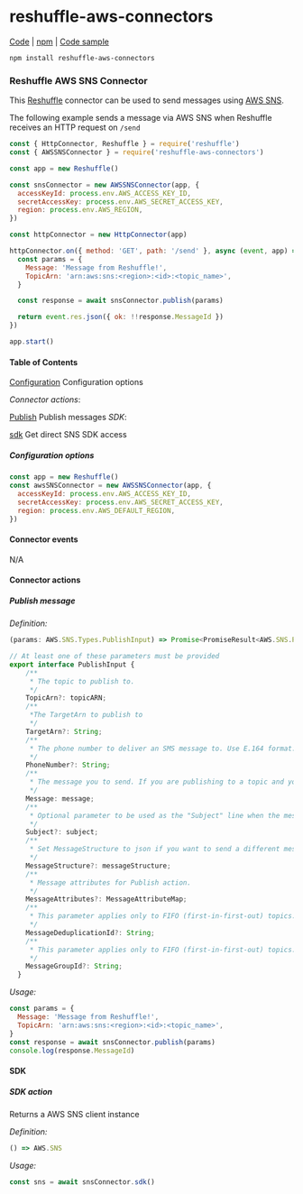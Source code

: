 # reshuffle-aws-connectors

[Code](https://github.com/reshufflehq/reshuffle-aws-connectors) |
[npm](https://www.npmjs.com/package/reshuffle-aws-connectors) |
[Code sample](https://github.com/reshufflehq/reshuffle/blob/master/examples/aws/sns-messages.js)

`npm install reshuffle-aws-connectors`

### Reshuffle AWS SNS Connector

This [Reshuffle](https://github.com/reshufflehq/reshuffle) connector can be used to send messages using
[AWS SNS](https://docs.aws.amazon.com/sns/index.html).

The following example sends a message via AWS SNS when Reshuffle receives an HTTP request on `/send`

```js
const { HttpConnector, Reshuffle } = require('reshuffle')
const { AWSSNSConnector } = require('reshuffle-aws-connectors')

const app = new Reshuffle()

const snsConnector = new AWSSNSConnector(app, {
  accessKeyId: process.env.AWS_ACCESS_KEY_ID,
  secretAccessKey: process.env.AWS_SECRET_ACCESS_KEY,
  region: process.env.AWS_REGION,
})

const httpConnector = new HttpConnector(app)

httpConnector.on({ method: 'GET', path: '/send' }, async (event, app) => {
  const params = {
    Message: 'Message from Reshuffle!',
    TopicArn: 'arn:aws:sns:<region>:<id>:<topic_name>',
  }

  const response = await snsConnector.publish(params)

  return event.res.json({ ok: !!response.MessageId })
})

app.start()
```

#### Table of Contents

[Configuration](#configuration) Configuration options

_Connector actions_:

[Publish](#publish) Publish messages
_SDK_:

[sdk](#sdk) Get direct SNS SDK access

##### <a name="configuration"></a>Configuration options

```js
const app = new Reshuffle()
const awsSNSConnector = new AWSSNSConnector(app, {
  accessKeyId: process.env.AWS_ACCESS_KEY_ID,
  secretAccessKey: process.env.AWS_SECRET_ACCESS_KEY,
  region: process.env.AWS_DEFAULT_REGION,
})
```

#### Connector events
N/A

#### Connector actions

##### <a name="publish"></a>Publish message

_Definition:_

```ts
(params: AWS.SNS.Types.PublishInput) => Promise<PromiseResult<AWS.SNS.PublishResponse, AWS.AWSError>>

// At least one of these parameters must be provided
export interface PublishInput {
    /**
     * The topic to publish to.
     */
    TopicArn?: topicARN;
    /**
     *The TargetArn to publish to
     */
    TargetArn?: String;
    /**
     * The phone number to deliver an SMS message to. Use E.164 format.
     */
    PhoneNumber?: String;
    /**
     * The message you to send. If you are publishing to a topic and you want to send the same message to all transport protocols, include the text of the message as a String value. If you want to send different messages for each transport protocol, set the value of the MessageStructure parameter to json and use a JSON object for the Message parameter.   Constraints:   With the exception of SMS, messages must be UTF-8 encoded strings and at most 256 KB in size (262,144 bytes, not 262,144 characters).   For SMS, each message can contain up to 140 characters. This character limit depends on the encoding schema. For example, an SMS message can contain 160 GSM characters, 140 ASCII characters, or 70 UCS-2 characters. If you publish a message that exceeds this size limit, Amazon SNS sends the message as multiple messages, each fitting within the size limit. Messages aren't truncated mid-word but are cut off at whole-word boundaries. The total size limit for a single SMS Publish action is 1,600 characters.   JSON-specific constraints:   Keys in the JSON object that correspond to supported transport protocols must have simple JSON string values.   The values will be parsed (unescaped) before they are used in outgoing messages.   Outbound notifications are JSON encoded (meaning that the characters will be reescaped for sending).   Values have a minimum length of 0 (the empty string, "", is allowed).   Values have a maximum length bounded by the overall message size (so, including multiple protocols may limit message sizes).   Non-string values will cause the key to be ignored.   Keys that do not correspond to supported transport protocols are ignored.   Duplicate keys are not allowed.   Failure to parse or validate any key or value in the message will cause the Publish call to return an error (no partial delivery).  
     */
    Message: message;
    /**
     * Optional parameter to be used as the "Subject" line when the message is delivered to email endpoints. This field will also be included, if present, in the standard JSON messages delivered to other endpoints. Constraints: Subjects must be ASCII text that begins with a letter, number, or punctuation mark; must not include line breaks or control characters; and must be less than 100 characters long.
     */
    Subject?: subject;
    /**
     * Set MessageStructure to json if you want to send a different message for each protocol. For example, using one publish action, you can send a short message to your SMS subscribers and a longer message to your email subscribers. If you set MessageStructure to json, the value of the Message parameter must:    be a syntactically valid JSON object; and   contain at least a top-level JSON key of "default" with a value that is a string.   You can define other top-level keys that define the message you want to send to a specific transport protocol (e.g., "http"). Valid value: json 
     */
    MessageStructure?: messageStructure;
    /**
     * Message attributes for Publish action.
     */
    MessageAttributes?: MessageAttributeMap;
    /**
     * This parameter applies only to FIFO (first-in-first-out) topics. The MessageDeduplicationId can contain up to 128 alphanumeric characters (a-z, A-Z, 0-9) and punctuation (!"#$%&amp;'()*+,-./:;&lt;=&gt;?@[\]^_`{|}~). Every message must have a unique MessageDeduplicationId, which is a token used for deduplication of sent messages. If a message with a particular MessageDeduplicationId is sent successfully, any message sent with the same MessageDeduplicationId during the 5-minute deduplication interval is treated as a duplicate.  If the topic has ContentBasedDeduplication set, the system generates a MessageDeduplicationId based on the contents of the message. Your MessageDeduplicationId overrides the generated one.
     */
    MessageDeduplicationId?: String;
    /**
     * This parameter applies only to FIFO (first-in-first-out) topics. The MessageGroupId can contain up to 128 alphanumeric characters (a-z, A-Z, 0-9) and punctuation (!"#$%&amp;'()*+,-./:;&lt;=&gt;?@[\]^_`{|}~). The MessageGroupId is a tag that specifies that a message belongs to a specific message group. Messages that belong to the same message group are processed in a FIFO manner (however, messages in different message groups might be processed out of order). Every message must include a MessageGroupId.
     */
    MessageGroupId?: String;
  }
```

_Usage:_

```js
const params = {
  Message: 'Message from Reshuffle!',
  TopicArn: 'arn:aws:sns:<region>:<id>:<topic_name>',
}
const response = await snsConnector.publish(params)
console.log(response.MessageId)
```

#### SDK

##### <a name="sdk"></a>SDK action

Returns a AWS SNS client instance

_Definition:_

```ts
() => AWS.SNS
```

_Usage:_

```js
const sns = await snsConnector.sdk()
```
